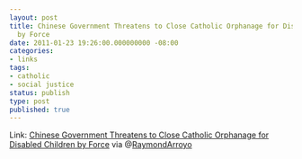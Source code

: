 ```yaml
---
layout: post
title: Chinese Government Threatens to Close Catholic Orphanage for Disabled Children
  by Force
date: 2011-01-23 19:26:00.000000000 -08:00
categories:
- links
tags:
- catholic
- social justice
status: publish
type: post
published: true
---
```

Link: <a href="http://goo.gl/o0HUR">Chinese Government Threatens to Close Catholic Orphanage for Disabled Children by Force</a>
via @[RaymondArroyo](http://twitter.com/RaymondArroyo)
